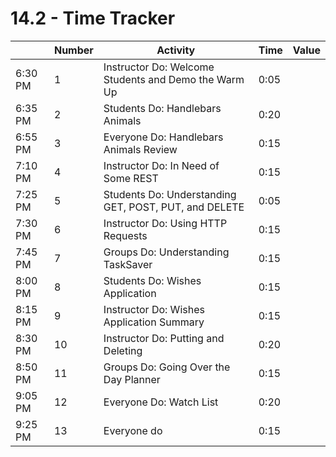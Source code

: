 # 14.2 - Time Tracker

|         | Number | Activity                                              | Time | Value |
| ------- | ------ | ----------------------------------------------------- | ---- | ----- |
| 6:30 PM | 1      | Instructor Do: Welcome Students and Demo the Warm Up  | 0:05 |       |
| 6:35 PM | 2      | Students Do: Handlebars Animals                       | 0:20 |       |
| 6:55 PM | 3      | Everyone Do: Handlebars Animals Review                | 0:15 |       |
| 7:10 PM | 4      | Instructor Do: In Need of Some REST                   | 0:15 |       |
| 7:25 PM | 5      | Students Do: Understanding GET, POST, PUT, and DELETE | 0:05 |       |
| 7:30 PM | 6      | Instructor Do: Using HTTP Requests                    | 0:15 |       |
| 7:45 PM | 7      | Groups Do: Understanding TaskSaver                    | 0:15 |       |
| 8:00 PM | 8      | Students Do: Wishes Application                       | 0:15 |       |
| 8:15 PM | 9      | Instructor Do: Wishes Application Summary             | 0:15 |       |
| 8:30 PM | 10     | Instructor Do: Putting and Deleting                   | 0:20 |       |
| 8:50 PM | 11     | Groups Do: Going Over the Day Planner                 | 0:15 |       |
| 9:05 PM | 12     | Everyone Do: Watch List                               | 0:20 |       |
| 9:25 PM | 13     | Everyone do                                           | 0:15 |       |
